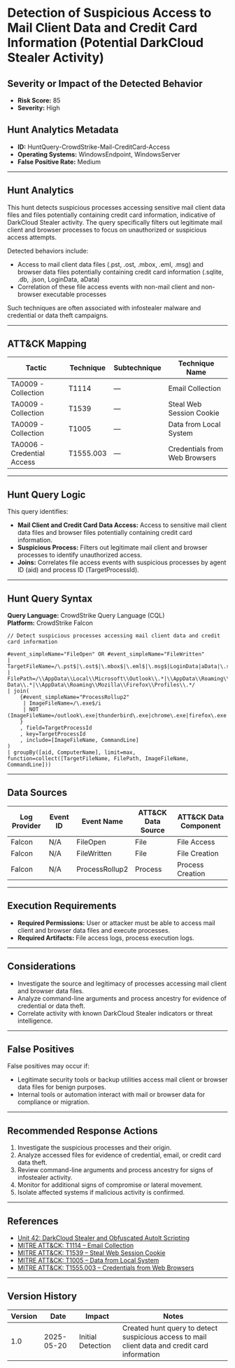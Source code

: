 # Detection of Suspicious Access to Mail Client Data and Credit Card Information (Potential DarkCloud Stealer Activity)

## Severity or Impact of the Detected Behavior
- **Risk Score:** 85
- **Severity:** High

## Hunt Analytics Metadata

- **ID:** HuntQuery-CrowdStrike-Mail-CreditCard-Access
- **Operating Systems:** WindowsEndpoint, WindowsServer
- **False Positive Rate:** Medium

---

## Hunt Analytics

This hunt detects suspicious processes accessing sensitive mail client data files and files potentially containing credit card information, indicative of DarkCloud Stealer activity. The query specifically filters out legitimate mail client and browser processes to focus on unauthorized or suspicious access attempts.

Detected behaviors include:

- Access to mail client data files (.pst, .ost, .mbox, .eml, .msg) and browser data files potentially containing credit card information (.sqlite, .db, .json, LoginData, aData)
- Correlation of these file access events with non-mail client and non-browser executable processes

Such techniques are often associated with infostealer malware and credential or data theft campaigns.

---

## ATT&CK Mapping

| Tactic                        | Technique    | Subtechnique | Technique Name                                             |
|------------------------------|--------------|--------------|-----------------------------------------------------------|
| TA0009 - Collection          | T1114        | —            | Email Collection                                          |
| TA0009 - Collection          | T1539        | —            | Steal Web Session Cookie                                  |
| TA0009 - Collection          | T1005        | —            | Data from Local System                                    |
| TA0006 - Credential Access   | T1555.003    | —            | Credentials from Web Browsers                             |

---

## Hunt Query Logic

This query identifies:

- **Mail Client and Credit Card Data Access:** Access to sensitive mail client data files and browser files potentially containing credit card information.
- **Suspicious Process:** Filters out legitimate mail client and browser processes to identify unauthorized access.
- **Joins:** Correlates file access events with suspicious processes by agent ID (aid) and process ID (TargetProcessId).

---

## Hunt Query Syntax

**Query Language:** CrowdStrike Query Language (CQL)  
**Platform:** CrowdStrike Falcon

```fql
// Detect suspicious processes accessing mail client data and credit card information

#event_simpleName="FileOpen" OR #event_simpleName="FileWritten" 
| TargetFileName=/\.pst$|\.ost$|\.mbox$|\.eml$|\.msg$|LoginData|aData|\.sqlite$|\.db$|\.json$/i 
| FilePath=/\\AppData\\Local\\Microsoft\\Outlook\\.*|\\AppData\\Roaming\\Thunderbird\\Profiles\\.*|\\AppData\\Local\\Mail\\.*|\\AppData\\Roaming\\Mail\\.*|\\AppData\\Local\\Google\\Chrome\\User Data\\.*|\\AppData\\Roaming\\Mozilla\\Firefox\\Profiles\\.*/ 
| join( 
    {#event_simpleName="ProcessRollup2" 
     | ImageFileName=/\.exe$/i 
     | NOT (ImageFileName=/outlook\.exe|thunderbird\.exe|chrome\.exe|firefox\.exe|msedge\.exe/i) 
    } 
    , field=TargetProcessId 
    , key=TargetProcessId 
    , include=[ImageFileName, CommandLine] 
) 
| groupBy([aid, ComputerName], limit=max, function=collect([TargetFileName, FilePath, ImageFileName, CommandLine])) 
```

---

## Data Sources

| Log Provider | Event ID         | Event Name       | ATT&CK Data Source  | ATT&CK Data Component  |
|--------------|------------------|------------------|---------------------|------------------------|
| Falcon       | N/A              | FileOpen         | File                | File Access            |
| Falcon       | N/A              | FileWritten      | File                | File Creation          |
| Falcon       | N/A              | ProcessRollup2   | Process             | Process Creation       |

---

## Execution Requirements

- **Required Permissions:** User or attacker must be able to access mail client and browser data files and execute processes.
- **Required Artifacts:** File access logs, process execution logs.

---

## Considerations

- Investigate the source and legitimacy of processes accessing mail client and browser data files.
- Analyze command-line arguments and process ancestry for evidence of credential or data theft.
- Correlate activity with known DarkCloud Stealer indicators or threat intelligence.

---

## False Positives

False positives may occur if:

- Legitimate security tools or backup utilities access mail client or browser data files for benign purposes.
- Internal tools or automation interact with mail or browser data for compliance or migration.

---

## Recommended Response Actions

1. Investigate the suspicious processes and their origin.
2. Analyze accessed files for evidence of credential, email, or credit card data theft.
3. Review command-line arguments and process ancestry for signs of infostealer activity.
4. Monitor for additional signs of compromise or lateral movement.
5. Isolate affected systems if malicious activity is confirmed.

---

## References

- [Unit 42: DarkCloud Stealer and Obfuscated AutoIt Scripting](https://unit42.paloaltonetworks.com/darkcloud-stealer-and-obfuscated-autoit-scripting/)
- [MITRE ATT&CK: T1114 – Email Collection](https://attack.mitre.org/techniques/T1114/)
- [MITRE ATT&CK: T1539 – Steal Web Session Cookie](https://attack.mitre.org/techniques/T1539/)
- [MITRE ATT&CK: T1005 – Data from Local System](https://attack.mitre.org/techniques/T1005/)
- [MITRE ATT&CK: T1555.003 – Credentials from Web Browsers](https://attack.mitre.org/techniques/T1555/003/)

---

## Version History

| Version | Date       | Impact            | Notes                                                                                      |
|---------|------------|-------------------|--------------------------------------------------------------------------------------------|
| 1.0     | 2025-05-20 | Initial Detection | Created hunt query to detect suspicious access to mail client data and credit card information |
